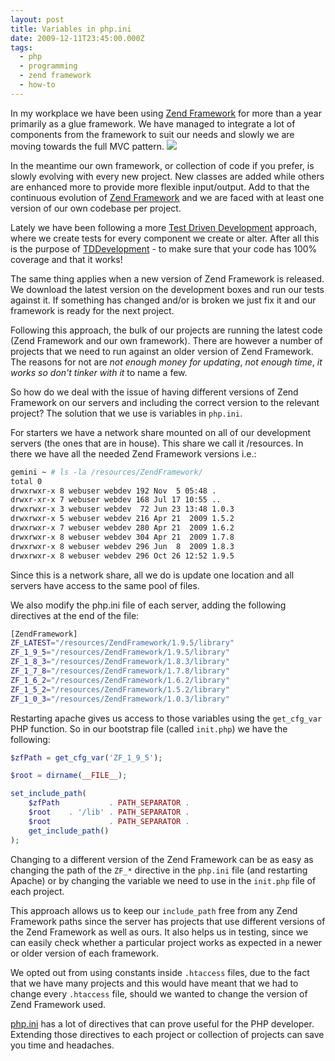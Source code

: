 ```yaml
---
layout: post
title: Variables in php.ini
date: 2009-12-11T23:45:00.000Z
tags:
  - php
  - programming
  - zend framework
  - how-to
---
```

In my workplace we have been using [Zend Framework](http://framework.zend.com/) for more than a year primarily as a glue framework. We have managed to integrate a lot of components from the framework to suit our needs and slowly we are moving towards the full MVC pattern.
<img class="post-image" src="{{ site.baseurl }}/files/php.png" />

In the meantime our own framework, or collection of code if you prefer, is slowly evolving with every new project. New classes are added while others are enhanced more to provide more flexible input/output. Add to that the continuous evolution of [Zend Framework](http://framework.zend.com/) and we are faced with at least one version of our own codebase per project.

Lately we have been following a more [Test Driven Development](/post/test-driven-development) approach, where we create tests for every component we create or alter. After all this is the purpose of [TDDevelopment](/post/test-driven-development) - to make sure that your code has 100% coverage and that it works!

The same thing applies when a new version of Zend Framework is released. We download the latest version on the development boxes and run our tests against it. If something has changed and/or is broken we just fix it and our framework is ready for the next project.

Following this approach, the bulk of our projects are running the latest code (Zend Framework and our own framework). There are however a number of projects that we need to run against an older version of Zend Framework. The reasons for not are *not enough money for updating*, *not enough time*, *it works so don't tinker with it* to name a few.

So how do we deal with the issue of having different versions of Zend Framework on our servers and including the correct version to the relevant project? The solution that we use is variables in `php.ini`.

For starters we have a network share mounted on all of our development servers (the ones that are in house). This share we call it /resources. In there we have all the needed Zend Framework versions i.e.:

```sh
gemini ~ # ls -la /resources/ZendFramework/
total 0
drwxrwxr-x 8 webuser webdev 192 Nov  5 05:48 .
drwxr-xr-x 7 webuser webdev 168 Jul 17 10:55 ..
drwxrwxr-x 3 webuser webdev  72 Jun 23 13:48 1.0.3
drwxrwxr-x 5 webuser webdev 216 Apr 21  2009 1.5.2
drwxrwxr-x 7 webuser webdev 280 Apr 21  2009 1.6.2
drwxrwxr-x 8 webuser webdev 304 Apr 21  2009 1.7.8
drwxrwxr-x 8 webuser webdev 296 Jun  8  2009 1.8.3
drwxrwxr-x 8 webuser webdev 296 Oct 26 12:52 1.9.5
```

Since this is a network share, all we do is update one location and all servers have access to the same pool of files.

We also modify the php.ini file of each server, adding the following directives at the end of the file:

```sh
[ZendFramework]
ZF_LATEST="/resources/ZendFramework/1.9.5/library"
ZF_1_9_5="/resources/ZendFramework/1.9.5/library"
ZF_1_8_3="/resources/ZendFramework/1.8.3/library"
ZF_1_7_8="/resources/ZendFramework/1.7.8/library"
ZF_1_6_2="/resources/ZendFramework/1.6.2/library"
ZF_1_5_2="/resources/ZendFramework/1.5.2/library"
ZF_1_0_3="/resources/ZendFramework/1.0.3/library"
```

Restarting apache gives us access to those variables using the `get_cfg_var` PHP function. So in our bootstrap file (called `init.php`) we have the following:

```php
$zfPath = get_cfg_var('ZF_1_9_5');

$root = dirname(__FILE__);

set_include_path(
    $zfPath           . PATH_SEPARATOR .
    $root    . '/lib' . PATH_SEPARATOR .
    $root             . PATH_SEPARATOR .
    get_include_path()
);
```

Changing to a different version of the Zend Framework can be as easy as changing the path of the `ZF_*` directive in the `php.ini` file (and restarting Apache) or by changing the variable we need to use in the `init.php` file of each project.

This approach allows us to keep our `include_path` free from any Zend Framework paths since the server has projects that use different versions of the Zend Framework as well as ours. It also helps us in testing, since we can easily check whether a particular project works as expected in a newer or older version of each framework.

We opted out from using constants inside `.htaccess` files, due to the fact that we have many projects and this would have meant that we had to change every `.htaccess` file, should we wanted to change the version of Zend Framework used.

[php.ini](http://php.net/manual/en/ini.core.php) has a lot of directives that can prove useful for the PHP developer. Extending those directives to each project or collection of projects can save you time and headaches.
